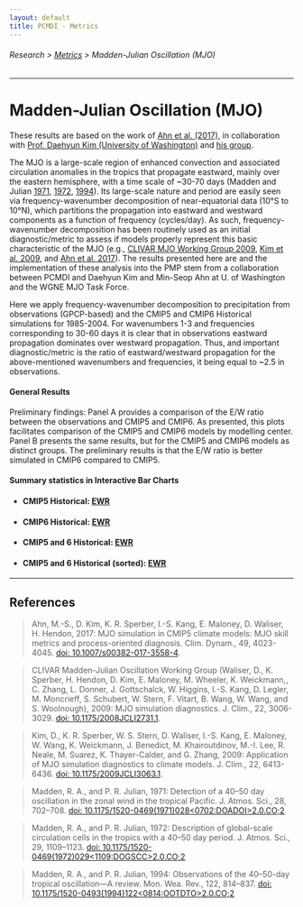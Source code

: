 ```yaml
---
layout: default
title: PCMDI - Metrics
---
```

###### Research > [Metrics][Metrics] > Madden-Julian Oscillation (MJO)
---

# Madden-Julian Oscillation (MJO)
These results are based on the work of [Ahn et al. (2017)][ahn2017], in collaboration with [Prof. Daehyun Kim (University of Washington)][dhkim] and [his group][dhkimgroup].
 
The MJO is a large-scale region of enhanced convection and associated circulation anomalies in the tropics that propagate eastward, mainly over the eastern hemisphere, with a time scale of ~30-70 days (Madden and Julian [1971][Madden1971], [1972][Madden1972], [1994][Madden1994]). Its large-scale nature and period are easily seen via frequency-wavenumber decomposition of near-equatorial data (10°S to 10°N), which partitions the propagation into eastward and westward components as a function of frequency (cycles/day). As such, frequency-wavenumber decomposition has been routinely used as an initial diagnostic/metric to assess if models properly represent this basic characteristic of the MJO (e.g., [CLIVAR MJO Working Group 2009][clivarmjo2009], [Kim et al. 2009][kim2009], and [Ahn et al. 2017][ahn2017]). The results presented here are and the implementation of these analysis into the PMP stem from a collaboration between PCMDI and Daehyun Kim and Min-Seop Ahn at U. of Washington and the WGNE MJO Task Force.
 
Here we apply frequency-wavenumber decomposition to precipitation from observations (GPCP-based) and the CMIP5 and CMIP6 Historical simulations for 1985-2004. For wavenumbers 1-3 and frequencies corresponding to 30-60 days it is clear that in observations eastward propagation dominates over westward propagation. Thus, and important diagnostic/metric is the ratio of eastward/westward propagation for the above-mentioned wavenumbers and frequencies, it being equal to ~2.5 in observations.

#### General Results
Preliminary findings: Panel A provides a comparison of the E/W ratio between the observations and CMIP5 and CMIP6. As presented, this plots facilitates comparison of the CMIP5 and CMIP6 models by modelling center. Panel B presents the same results, but for the CMIP5 and CMIP6 models as distinct groups. The preliminary results is that the E/W ratio is better simulated in CMIP6 compared to CMIP5.

#### Summary statistics in Interactive Bar Charts
  - #### CMIP5 Historical: [EWR][CMIP5_ewr]
  - #### CMIP6 Historical: [EWR][CMIP6_ewr]
  - #### CMIP5 and 6 Historical: [EWR][CMIP56_ewr]
  - #### CMIP5 and 6 Historical (sorted): [EWR][CMIP56_ewr_sorted]

---

## References
> Ahn, M.-S., D. Kim, K. R. Sperber, I.-S. Kang, E. Maloney, D. Waliser, H. Hendon, 2017: MJO simulation in CMIP5 climate models: MJO skill metrics and process-oriented diagnosis. Clim. Dynam., 49, 4023-4045. [doi: 10.1007/s00382-017-3558-4][ahn2017].

> CLIVAR Madden-Julian Oscillation Working Group (Waliser, D., K. Sperber, H. Hendon, D. Kim, E. Maloney, M. Wheeler, K. Weickmann,, C. Zhang, L. Donner, J. Gottschalck, W. Higgins, I.-S. Kang, D. Legler, M. Moncrieff, S. Schubert, W. Stern, F. Vitart, B. Wang, W. Wang, and S. Woolnough), 2009: MJO simulation diagnostics. J. Clim., 22, 3006-3029. [doi: 10.1175/2008JCLI2731.1][clivarmjo2009].

> Kim, D., K. R. Sperber, W. S. Stern, D. Waliser, I.-S. Kang, E. Maloney, W. Wang, K. Weickmann, J. Benedict, M. Khairoutdinov, M.-I. Lee, R. Neale, M. Suarez, K. Thayer-Calder, and G. Zhang, 2009: Application of MJO simulation diagnostics to climate models. J. Clim., 22, 6413-6436. [doi: 10.1175/2009JCLI3063.1][kim2009].

> Madden, R. A., and P. R. Julian, 1971: Detection of a 40–50 day oscillation in the zonal wind in the tropical Pacific. J. Atmos. Sci., 28, 702–708. [doi: 10.1175/1520-0469(1971)028<0702:DOADOI>2.0.CO;2][Madden1971]

> Madden, R. A., and P. R. Julian, 1972: Description of global-scale circulation cells in the tropics with a 40–50 day period. J. Atmos. Sci., 29, 1109–1123. [doi: 10.1175/1520-0469(1972)029<1109:DOGSCC>2.0.CO;2][Madden1972]

> Madden, R. A., and P. R. Julian, 1994: Observations of the 40–50-day tropical oscillation—A review. Mon. Wea. Rev., 122, 814–837. [doi: 10.1175/1520-0493(1994)122<0814:OOTDTO>2.0.CO;2][Madden1994]
 

[dhkim]: https://atmos.uw.edu/faculty-and-research/core-faculty/daehyun-kim/
[dhkimgroup]: https://sites.google.com/uw.edu/kimresearchgroup

[ahn2017]: https://doi.org/10.1007/s00382-017-3558-4
[clivarmjo2009]: https://doi.org/10.1175/2008JCLI2731.1
[kim2009]: https://doi.org/10.1175/2009JCLI3063.1
[Madden1971]: https://doi.org/10.1175/1520-0469(1971)028<0702:DOADOI>2.0.CO;2
[Madden1972]: https://doi.org/10.1175/1520-0469(1972)029<1109:DOGSCC>2.0.CO;2
[Madden1994]: https://doi.org/10.1175/1520-0493(1994)122<0814:OOTDTO>2.0.CO;2

[CMIP5_ewr]: https://oceanonly.llnl.gov/lee1043/web/test_dir/mjo_metrics/mjo_ewr_cmip5_overlap_runs_average_standalone.html
[CMIP6_ewr]: https://oceanonly.llnl.gov/lee1043/web/test_dir/mjo_metrics/mjo_ewr_cmip6_overlap_runs_average_standalone.html
[CMIP56_ewr]: https://oceanonly.llnl.gov/lee1043/web/test_dir/mjo_metrics/mjo_ewr_cmip5and6_overlap_runs_average_standalone.html
[CMIP56_ewr_sorted]: https://oceanonly.llnl.gov/lee1043/web/test_dir/mjo_metrics/mjo_ewr_cmip5and6_overlap_runs_average_sorted_standalone.html

[Metrics]:{{site.baseurl}}/research/metrics/index.html
